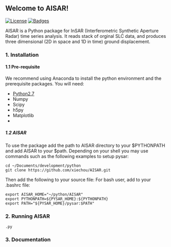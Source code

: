 ## Welcome to AISAR!

[![License](http://img.shields.io/:license-mit-blue.svg)](https://github.com/xiechou/AISAR.git)
[![Badges](http://img.shields.io/:badges-7/7-ff6799.svg)](https://github.com/xiechou/AISAR.git)

AISAR is a Python package for InSAR (Interferometric Synthetic Aperture Radar) time series analysis.
It reads stack of orginal SLC data, and produces three dimensional (2D in space and 1D in time) ground displacement.   

### 1. Installation   

#### 1.1 Pre-requisite
We recommend using Anaconda to install the python environment and the prerequisite packages. You will need:   
- [Python2.7](https://www.continuum.io/downloads)
- Numpy
- Scipy
- h5py
- Matplotlib
-


##### 1.2 AISAR   
To use the package add the path to AISAR directory to your $PYTHONPATH and add AISAR to your $path. Depending on your shell you may use commands such as the following examples to setup pysar:   

    cd ~/Documents/development/python
    git clone https://github.com/xiechou/AISAR.git
   
Then add the following to your source file:
For bash user, add to your .bashrc file:   

    export AISAR_HOME="~/python/AISAR"
    export PYTHONPATH=${PYSAR_HOME}:${PYTHONPATH}   
    export PATH="${PYSAR_HOME}/pysar:$PATH"   
   
   
### 2. Running AISAR


    .py 

   
### 3. Documentation
   
